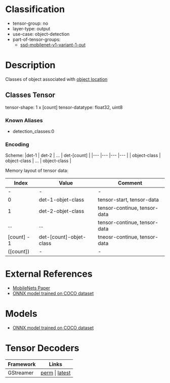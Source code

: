 # Classification

- tensor-group: no
- layer-type: output
- use-case: object-detection
- part-of-tensor-groups:
    - [ssd-mobilenet-v1-variant-1-out](/tensor-groups/ssd-mobilenet-v1-variant-1-out.md)

# Description

Classes of object associated with [object location](/tensors/ssd-mobilenet-v1-variant-1-out-boxes.md)

## Classes Tensor

tensor-shape: 1 x [count]
tensor-datatype: float32, uint8

### Known Aliases
* detection_classes:0

### Encoding

Scheme:
|det-1          | det-2         | ... | det-[count]  |
|---            |---            |---  |---              |
| object-class  | object-class  | ... | object-class    |


Memory layout of tensor data:

|Index         |Value                      | Comment                        |
|---             |---                        |---                             |
| -              | -                         | -                              |
|0               | det-1-objet-class         | tensor-start, tensor-data      |
|1               | det-2-objet-class         | tensor-continue, tensor-data   |
|...             | ...                       | tensor-continue, tensor-data   |
|[count] - 1     | det-[count]-objet-class   | tneosr-continue, tensor-data   | 
|([count])       | -                         | -                              |

# External References

* [MobileNets Paper](https://arxiv.org/pdf/1704.04861)
* [ONNX model trained on COCO dataset](https://gitlab.collabora.com/gstreamer/onnx-models/-/blob/acc119dd795be5e8c756457dc04507a5d9b8e768/models/ssd_mobilenet_v1_coco.onnx)

# Models

* [ONNX model trained on COCO dataset](https://gitlab.collabora.com/gstreamer/onnx-models/-/blob/acc119dd795be5e8c756457dc04507a5d9b8e768/models/ssd_mobilenet_v1_coco.onnx)

# Tensor Decoders
|Framework | Links |
|---       |---    |
|GStreamer | [perm](https://gitlab.freedesktop.org/gstreamer/gstreamer/-/blob/c206ddd9308a3ce529e0d8957b7c165b3a15c932/subprojects/gst-plugins-bad/gst/tensordecoders/gstssdobjectdetector.c#L36-39) \| [latest](https://gitlab.freedesktop.org/gstreamer/gstreamer/-/blob/main/subprojects/gst-plugins-bad/gst/tensordecoders/gstssdobjectdetector.c?ref_type=heads#L36-39) |
